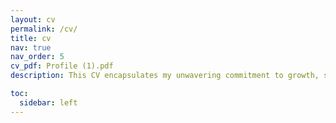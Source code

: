 ```yaml
---
layout: cv
permalink: /cv/
title: cv
nav: true
nav_order: 5
cv_pdf: Profile (1).pdf
description: This CV encapsulates my unwavering commitment to growth, showcasing a blend of experiences, skills, and a readiness to contribute to thrilling projects on the horizon.

toc:
  sidebar: left
---
```

